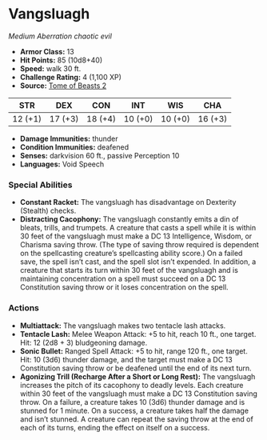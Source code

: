 # Vangsluagh

*Medium* *Aberration* *chaotic evil*

- **Armor Class:** 13
- **Hit Points:** 85 (10d8+40)
- **Speed:** walk 30 ft.
- **Challenge Rating:** 4 (1,100 XP)
- **Source:** [Tome of Beasts 2](https://koboldpress.com/kpstore/product/tome-of-beasts-2-for-5th-edition/)

| STR | DEX | CON | INT | WIS | CHA |
| --- | --- | --- | --- | --- | --- |
| 12 (+1) | 17 (+3) | 18 (+4) | 10 (+0) | 10 (+0) | 16 (+3) |

- **Damage Immunities:** thunder
- **Condition Immunities:** deafened
- **Senses:** darkvision 60 ft., passive Perception 10
- **Languages:** Void Speech
### Special Abilities
- **Constant Racket:** The vangsluagh has disadvantage on Dexterity (Stealth) checks.
- **Distracting Cacophony:** The vangsluagh constantly emits a din of bleats, trills, and trumpets. A creature that casts a spell while it is within 30 feet of the vangsluagh must make a DC 13 Intelligence, Wisdom, or Charisma saving throw. (The type of saving throw required is dependent on the spellcasting creature’s spellcasting ability score.) On a failed save, the spell isn’t cast, and the spell slot isn’t expended. In addition, a creature that starts its turn within 30 feet of the vangsluagh and is maintaining concentration on a spell must succeed on a DC 13 Constitution saving throw or it loses concentration on the spell.
### Actions
- **Multiattack:** The vangsluagh makes two tentacle lash attacks.
- **Tentacle Lash:** Melee Weapon Attack: +5 to hit, reach 10 ft., one target. Hit: 12 (2d8 + 3) bludgeoning damage.
- **Sonic Bullet:** Ranged Spell Attack: +5 to hit, range 120 ft., one target. Hit: 10 (3d6) thunder damage, and the target must make a DC 13 Constitution saving throw or be deafened until the end of its next turn.
- **Agonizing Trill (Recharge After a Short or Long Rest):** The vangsluagh increases the pitch of its cacophony to deadly levels. Each creature within 30 feet of the vangsluagh must make a DC 13 Constitution saving throw. On a failure, a creature takes 10 (3d6) thunder damage and is stunned for 1 minute. On a success, a creature takes half the damage and isn’t stunned. A creature can repeat the saving throw at the end of each of its turns, ending the effect on itself on a success.

